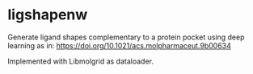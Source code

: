 # ligshapenw

Generate ligand shapes complementary to a protein pocket using deep learning as in: https://doi.org/10.1021/acs.molpharmaceut.9b00634

Implemented with Libmolgrid as dataloader.
